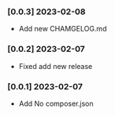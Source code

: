 ### [0.0.3] 2023-02-08
  * Add new CHAMGELOG.md

### [0.0.2] 2023-02-07
  * Fixed add new release

### [0.0.1] 2023-02-07
  * Add No composer.json